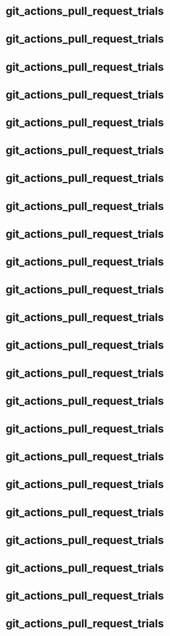 # git_actions_pull_request_trials
# git_actions_pull_request_trials
# git_actions_pull_request_trials
# git_actions_pull_request_trials
# git_actions_pull_request_trials
# git_actions_pull_request_trials
# git_actions_pull_request_trials
# git_actions_pull_request_trials
# git_actions_pull_request_trials
# git_actions_pull_request_trials
# git_actions_pull_request_trials
# git_actions_pull_request_trials
# git_actions_pull_request_trials
# git_actions_pull_request_trials
# git_actions_pull_request_trials

# git_actions_pull_request_trials
# git_actions_pull_request_trials
# git_actions_pull_request_trials
# git_actions_pull_request_trials
# git_actions_pull_request_trials
# git_actions_pull_request_trials
# git_actions_pull_request_trials
# git_actions_pull_request_trials

